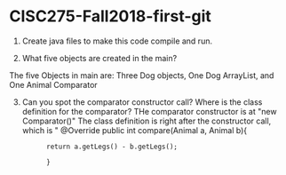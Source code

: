 # CISC275-Fall2018-first-git
1. Create java files to make this code compile and run.

2. What five objects are created in the main?

The five Objects in main are: Three Dog objects, One Dog ArrayList, and One Animal Comparator

3. Can you spot the comparator constructor call? Where is the class definition for the comparator?
THe comparator constructor is at "new Comparator<Animal>()"
The class definition is right after the constructor call, which is
    	  	     " @Override
    	  	     public int compare(Animal a, Animal b){
		     	    		       
			 return a.getLegs() - b.getLegs();
							    	   	           
		     }